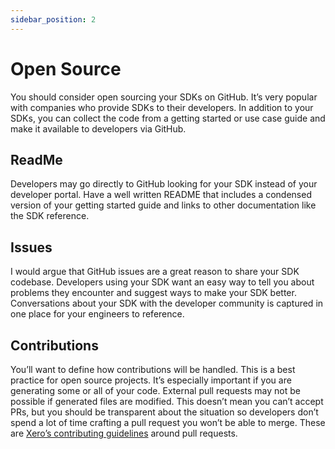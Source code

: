 ```yaml
---
sidebar_position: 2
---
```


# Open Source
You should consider open sourcing your SDKs on GitHub. It’s very popular with companies who provide SDKs to their developers. In addition to your SDKs, you can collect the code from a getting started or use case guide and make it available to developers via GitHub.

## ReadMe
Developers may go directly to GitHub looking for your SDK instead of your developer portal. Have a well written README that includes a condensed version of your getting started guide and links to other documentation like the SDK reference.

## Issues
I would argue that GitHub issues are a great reason to share your SDK codebase. Developers using your SDK want an easy way to tell you about problems they encounter and suggest ways to make your SDK better. Conversations about your SDK with the developer community is captured in one place for your engineers to reference.

## Contributions
You’ll want to define how contributions will be handled. This is a best practice for open source projects. It’s especially important if you are generating some or all of your code. External pull requests may not be possible if generated files are modified. This doesn’t mean you can’t accept PRs, but you should be transparent about the situation so developers don’t spend a lot of time crafting a pull request you won’t be able to merge. These are [Xero’s contributing guidelines](https://github.com/XeroAPI/Xero-Java/blob/master/CONTRIBUTING.md#pull-requests) around pull requests.